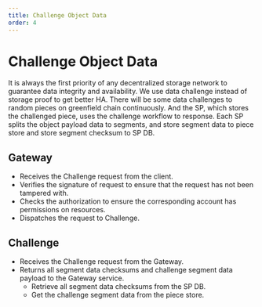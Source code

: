 ```yaml
---
title: Challenge Object Data
order: 4
---
```

# Challenge Object Data
It is always the first priority of any decentralized storage network to guarantee data integrity and availability.
We use data challenge instead of storage proof to get better HA. There will be some data challenges to random 
pieces on greenfield chain continuously. And the SP,  which stores the challenged piece, uses the challenge workflow 
to response. Each SP splits the object payload data to segments, and store segment data to piece store and store 
segment checksum to SP DB.

## Gateway
* Receives the Challenge request from the client.
* Verifies the signature of request to ensure that the request has not been tampered with.
* Checks the authorization to ensure the corresponding account has permissions on resources.
* Dispatches the request to Challenge.

## Challenge
* Receives the Challenge request from the Gateway.
* Returns all segment data checksums and challenge segment data payload to the Gateway service.
  * Retrieve all segment data checksums from the SP DB.
  * Get the challenge segment data from the piece store.
